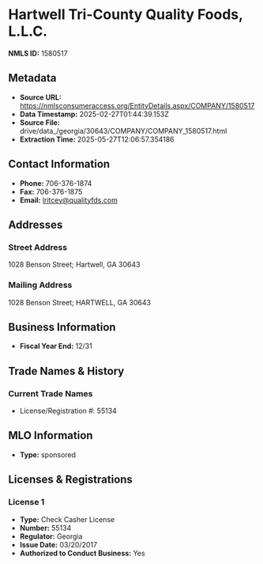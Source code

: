 # Hartwell Tri-County Quality Foods, L.L.C.

**NMLS ID:** 1580517

## Metadata
- **Source URL:** https://nmlsconsumeraccess.org/EntityDetails.aspx/COMPANY/1580517
- **Data Timestamp:** 2025-02-27T01:44:39.153Z
- **Source File:** drive/data_/georgia/30643/COMPANY/COMPANY_1580517.html
- **Extraction Time:** 2025-05-27T12:06:57.354186

## Contact Information
- **Phone:** 706-376-1874
- **Fax:** 706-376-1875
- **Email:** lritcey@qualityfds.com

## Addresses
### Street Address
1028 Benson Street; Hartwell, GA 30643

### Mailing Address
1028 Benson Street; HARTWELL, GA 30643

## Business Information
- **Fiscal Year End:** 12/31

## Trade Names & History
### Current Trade Names
- License/Registration #: 55134

## MLO Information
- **Type:** sponsored

## Licenses & Registrations

### License 1
- **Type:** Check Casher License
- **Number:** 55134
- **Regulator:** Georgia
- **Issue Date:** 03/20/2017
- **Authorized to Conduct Business:** Yes
